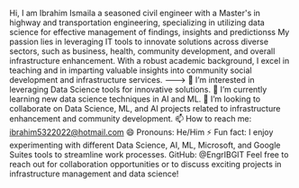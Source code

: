 
Hi, I am Ibrahim Ismaila a seasoned civil engineer with a Master's in highway and transportation engineering, 
specializing in utilizing data science for effective management of findings, insights and predictionss 
My passion lies in leveraging IT tools to innovate solutions across diverse sectors, 
such as business, health, community development, and overall infrastructure enhancement. 
With a robust academic background, 
I excel in teaching and in imparting valuable insights into community social development and infrastructure services.
--->
👀 I’m interested in leveraging Data Science tools for innovative solutions.
🌱 I’m currently learning new data science techniques in AI and ML.
💞️ I’m looking to collaborate on Data Science, ML, and AI projects related to infrastructure enhancement and community development.
📫 How to reach me: ibrahim5322022@hotmail.com
😄 Pronouns: He/Him
⚡ Fun fact: I enjoy experimenting with different Data Science, AI, ML, Microsoft, and Google Suites tools to streamline work processes.
GitHub: @EngrIBGIT
Feel free to reach out for collaboration opportunities or to discuss exciting projects in infrastructure management and data science!
